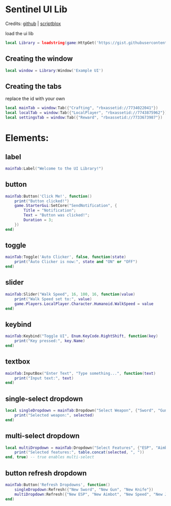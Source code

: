 # Sentinel UI Lib

Credits: [github](https://github.com/MjContiga1) | [scriptblox](https://github.com/MjContiga1)

load the ui lib

```lua
local Library = loadstring(game:HttpGet('https://gist.githubusercontent.com/MjContiga1/5b9535166d60560ac884a871cb0dc418/raw/e7fdb16802d9486d8d04d3e41d3607d89e6b4a1b/Libsuck.lua'))()
```

## Creating the window

```lua
local window = Library:Window('Example UI')
```

## Creating the tabs

replace the id with your own

```lua
local mainTab = window:Tab({"Crafting", "rbxassetid://7734022041"})
local localTab = window:Tab({"LocalPlayer", "rbxassetid://7743875962"})
local settingsTab = window:Tab({"Reward", "rbxassetid://7733673987"})
```
# Elements:
##   label

```lua
mainTab:Label("Welcome to the UI Library!")
```
##   button

```lua
mainTab:Button('Click Me!', function()
    print("Button clicked!")
    game.StarterGui:SetCore("SendNotification", {
        Title = "Notification";
        Text = "Button was clicked!";
        Duration = 3;
    })
end)
```

##   toggle

```lua
mainTab:Toggle('Auto Clicker', false, function(state)
    print("Auto Clicker is now:", state and "ON" or "OFF")
end)
```

##   slider

```lua
mainTab:Slider("Walk Speed", 16, 100, 16, function(value)
    print("Walk Speed set to:", value)
    game.Players.LocalPlayer.Character.Humanoid.WalkSpeed = value
end)
```

##   keybind

```lua
mainTab:Keybind("Toggle UI", Enum.KeyCode.RightShift, function(key)
    print("Key pressed:", key.Name)
end)
```
##   textbox

```lua
mainTab:InputBox("Enter Text", "Type something...", function(text)
    print("Input text:", text)
end)
```

##   single-select dropdown

```lua
local singleDropdown = mainTab:Dropdown("Select Weapon", {"Sword", "Gun", "Knife"}, function(selected)
    print("Selected weapon:", selected)
end)
```

##   multi-select dropdown

```lua
local multiDropdown = mainTab:Dropdown("Select Features", {"ESP", "Aimbot", "Speed", "Jump"}, function(selected)
    print("Selected features:", table.concat(selected, ", "))
end, true) -- true enables multi-select

```

##   button refresh dropdown

```lua
mainTab:Button('Refresh Dropdowns', function()
    singleDropdown:Refresh({"New Sword", "New Gun", "New Knife"})
    multiDropdown:Refresh({"New ESP", "New Aimbot", "New Speed", "New Jump", "New Feature"})
end)
```



